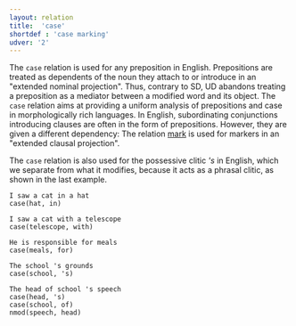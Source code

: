 ```yaml
---
layout: relation
title:  'case'
shortdef : 'case marking'
udver: '2'
---
```


The `case` relation is used for any preposition in English. Prepositions are treated as dependents of the noun they attach to or introduce in an "extended nominal projection". Thus, contrary to SD, UD abandons treating a preposition as a mediator between a modified word and its object. The `case` relation aims at providing a uniform analysis of prepositions and case in morphologically rich languages. In English, subordinating conjunctions introducing clauses are often in the form of prepositions. However, they are given a different dependency: The relation [mark]() is used for markers in an "extended clausal projection".

The `case` relation is also used for the possessive clitic _'s_ in English, which we separate from what it modifies, because it acts as a phrasal clitic, as shown in the last example.

~~~ sdparse
I saw a cat in a hat
case(hat, in)
~~~

~~~ sdparse
I saw a cat with a telescope
case(telescope, with)
~~~

~~~ sdparse
He is responsible for meals
case(meals, for)
~~~

~~~ sdparse
The school 's grounds
case(school, 's)
~~~

~~~ sdparse
The head of school 's speech
case(head, 's)
case(school, of)
nmod(speech, head)
~~~
<!-- Interlanguage links updated Út 9. května 2023, 20:04:02 CEST -->
